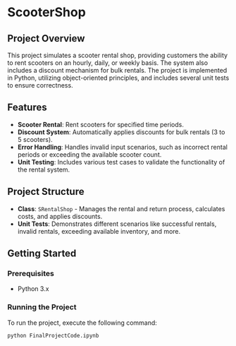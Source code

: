 # ScooterShop

## Project Overview

This project simulates a scooter rental shop, providing customers the ability to rent scooters on an hourly, daily, or weekly basis. The system also includes a discount mechanism for bulk rentals. The project is implemented in Python, utilizing object-oriented principles, and includes several unit tests to ensure correctness.

## Features

- **Scooter Rental**: Rent scooters for specified time periods.
- **Discount System**: Automatically applies discounts for bulk rentals (3 to 5 scooters).
- **Error Handling**: Handles invalid input scenarios, such as incorrect rental periods or exceeding the available scooter count.
- **Unit Testing**: Includes various test cases to validate the functionality of the rental system.

## Project Structure

- **Class**: `SRentalShop` - Manages the rental and return process, calculates costs, and applies discounts.
- **Unit Tests**: Demonstrates different scenarios like successful rentals, invalid rentals, exceeding available inventory, and more.

## Getting Started

### Prerequisites

- Python 3.x

### Running the Project

To run the project, execute the following command:

```bash
python FinalProjectCode.ipynb
